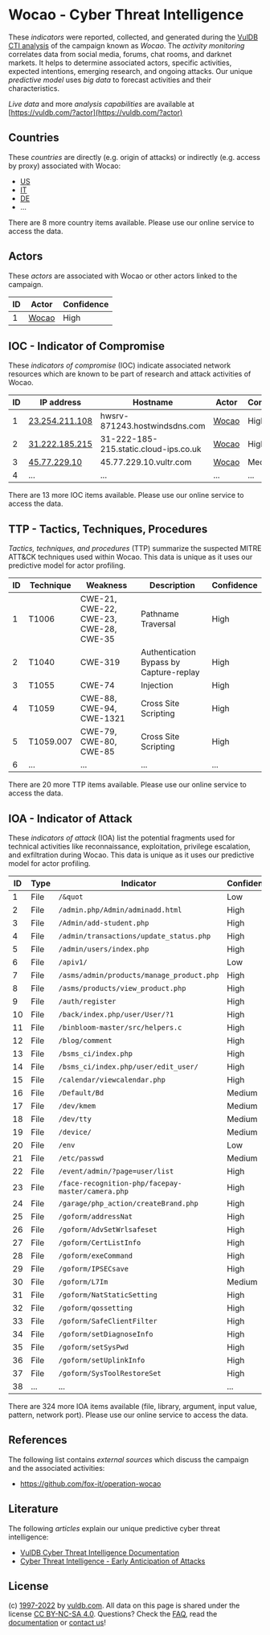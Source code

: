 # Wocao - Cyber Threat Intelligence

These _indicators_ were reported, collected, and generated during the [VulDB CTI analysis](https://vuldb.com/?kb.cti) of the campaign known as _Wocao_. The _activity monitoring_ correlates data from social media, forums, chat rooms, and darknet markets. It helps to determine associated actors, specific activities, expected intentions, emerging research, and ongoing attacks. Our unique _predictive model_ uses _big data_ to forecast activities and their characteristics.

_Live data_ and more _analysis capabilities_ are available at [https://vuldb.com/?actor](https://vuldb.com/?actor)

## Countries

These _countries_ are directly (e.g. origin of attacks) or indirectly (e.g. access by proxy) associated with Wocao:

* [US](https://vuldb.com/?country.us)
* [IT](https://vuldb.com/?country.it)
* [DE](https://vuldb.com/?country.de)
* ...

There are 8 more country items available. Please use our online service to access the data.

## Actors

These _actors_ are associated with Wocao or other actors linked to the campaign.

ID | Actor | Confidence
-- | ----- | ----------
1 | [Wocao](https://vuldb.com/?actor.wocao) | High

## IOC - Indicator of Compromise

These _indicators of compromise_ (IOC) indicate associated network resources which are known to be part of research and attack activities of Wocao.

ID | IP address | Hostname | Actor | Confidence
-- | ---------- | -------- | ----- | ----------
1 | [23.254.211.108](https://vuldb.com/?ip.23.254.211.108) | hwsrv-871243.hostwindsdns.com | [Wocao](https://vuldb.com/?actor.wocao) | High
2 | [31.222.185.215](https://vuldb.com/?ip.31.222.185.215) | 31-222-185-215.static.cloud-ips.co.uk | [Wocao](https://vuldb.com/?actor.wocao) | High
3 | [45.77.229.10](https://vuldb.com/?ip.45.77.229.10) | 45.77.229.10.vultr.com | [Wocao](https://vuldb.com/?actor.wocao) | Medium
4 | ... | ... | ... | ...

There are 13 more IOC items available. Please use our online service to access the data.

## TTP - Tactics, Techniques, Procedures

_Tactics, techniques, and procedures_ (TTP) summarize the suspected MITRE ATT&CK techniques used within Wocao. This data is unique as it uses our predictive model for actor profiling.

ID | Technique | Weakness | Description | Confidence
-- | --------- | -------- | ----------- | ----------
1 | T1006 | CWE-21, CWE-22, CWE-23, CWE-28, CWE-35 | Pathname Traversal | High
2 | T1040 | CWE-319 | Authentication Bypass by Capture-replay | High
3 | T1055 | CWE-74 | Injection | High
4 | T1059 | CWE-88, CWE-94, CWE-1321 | Cross Site Scripting | High
5 | T1059.007 | CWE-79, CWE-80, CWE-85 | Cross Site Scripting | High
6 | ... | ... | ... | ...

There are 20 more TTP items available. Please use our online service to access the data.

## IOA - Indicator of Attack

These _indicators of attack_ (IOA) list the potential fragments used for technical activities like reconnaissance, exploitation, privilege escalation, and exfiltration during Wocao. This data is unique as it uses our predictive model for actor profiling.

ID | Type | Indicator | Confidence
-- | ---- | --------- | ----------
1 | File | `/&quot` | Low
2 | File | `/admin.php/Admin/adminadd.html` | High
3 | File | `/Admin/add-student.php` | High
4 | File | `/admin/transactions/update_status.php` | High
5 | File | `/admin/users/index.php` | High
6 | File | `/apiv1/` | Low
7 | File | `/asms/admin/products/manage_product.php` | High
8 | File | `/asms/products/view_product.php` | High
9 | File | `/auth/register` | High
10 | File | `/back/index.php/user/User/?1` | High
11 | File | `/binbloom-master/src/helpers.c` | High
12 | File | `/blog/comment` | High
13 | File | `/bsms_ci/index.php` | High
14 | File | `/bsms_ci/index.php/user/edit_user/` | High
15 | File | `/calendar/viewcalendar.php` | High
16 | File | `/Default/Bd` | Medium
17 | File | `/dev/kmem` | Medium
18 | File | `/dev/tty` | Medium
19 | File | `/device/` | Medium
20 | File | `/env` | Low
21 | File | `/etc/passwd` | Medium
22 | File | `/event/admin/?page=user/list` | High
23 | File | `/face-recognition-php/facepay-master/camera.php` | High
24 | File | `/garage/php_action/createBrand.php` | High
25 | File | `/goform/addressNat` | High
26 | File | `/goform/AdvSetWrlsafeset` | High
27 | File | `/goform/CertListInfo` | High
28 | File | `/goform/exeCommand` | High
29 | File | `/goform/IPSECsave` | High
30 | File | `/goform/L7Im` | Medium
31 | File | `/goform/NatStaticSetting` | High
32 | File | `/goform/qossetting` | High
33 | File | `/goform/SafeClientFilter` | High
34 | File | `/goform/setDiagnoseInfo` | High
35 | File | `/goform/setSysPwd` | High
36 | File | `/goform/setUplinkInfo` | High
37 | File | `/goform/SysToolRestoreSet` | High
38 | ... | ... | ...

There are 324 more IOA items available (file, library, argument, input value, pattern, network port). Please use our online service to access the data.

## References

The following list contains _external sources_ which discuss the campaign and the associated activities:

* https://github.com/fox-it/operation-wocao

## Literature

The following _articles_ explain our unique predictive cyber threat intelligence:

* [VulDB Cyber Threat Intelligence Documentation](https://vuldb.com/?kb.cti)
* [Cyber Threat Intelligence - Early Anticipation of Attacks](https://www.scip.ch/en/?labs.20201022)

## License

(c) [1997-2022](https://vuldb.com/?kb.changelog) by [vuldb.com](https://vuldb.com/?kb.about). All data on this page is shared under the license [CC BY-NC-SA 4.0](https://creativecommons.org/licenses/by-nc-sa/4.0/). Questions? Check the [FAQ](https://vuldb.com/?kb.faq), read the [documentation](https://vuldb.com/?kb) or [contact us](https://vuldb.com/?contact)!
